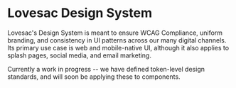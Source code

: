 # Lovesac Design System

Lovesac's Design System is meant to ensure WCAG Compliance, uniform branding, and consistency in UI patterns across our many digital channels. Its primary use case is web and mobile-native UI, although it also applies to splash pages, social media, and email marketing.

Currently a work in progress -- we have defined token-level design standards, and will soon be applying these to components.
